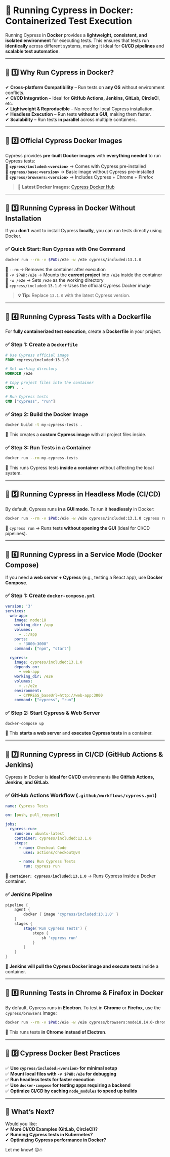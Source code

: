# **🐳 Running Cypress in Docker: Containerized Test Execution**  

Running Cypress in **Docker** provides a **lightweight, consistent, and isolated environment** for executing tests. This ensures that tests run **identically** across different systems, making it ideal for **CI/CD pipelines** and **scalable test automation**.  

---

## **📌 1️⃣ Why Run Cypress in Docker?**  
✔ **Cross-platform Compatibility** – Run tests on **any OS** without environment conflicts.  
✔ **CI/CD Integration** – Ideal for **GitHub Actions, Jenkins, GitLab, CircleCI**, etc.  
✔ **Lightweight & Reproducible** – No need for local Cypress installation.  
✔ **Headless Execution** – Run tests **without a GUI**, making them faster.  
✔ **Scalability** – Run tests **in parallel** across multiple containers.  

---

## **📌 2️⃣ Official Cypress Docker Images**  
Cypress provides **pre-built Docker images** with **everything needed** to run Cypress tests:  
🔹 **`cypress/included:<version>`** → Comes with Cypress pre-installed  
🔹 **`cypress/base:<version>`** → Basic image without Cypress pre-installed  
🔹 **`cypress/browsers:<version>`** → Includes Cypress + Chrome + Firefox  

> 🚀 **Latest Docker Images**: [Cypress Docker Hub](https://hub.docker.com/r/cypress/included)  

---

## **📌 3️⃣ Running Cypress in Docker Without Installation**  
If you **don’t** want to install Cypress **locally**, you can run tests directly using Docker.  

### **✅ Quick Start: Run Cypress with One Command**  
```bash
docker run --rm -v $PWD:/e2e -w /e2e cypress/included:13.1.0
```
🔹 `--rm` → Removes the container after execution  
🔹 `-v $PWD:/e2e` → Mounts the **current project** into `/e2e` inside the container  
🔹 `-w /e2e` → Sets `/e2e` as the working directory  
🔹 `cypress/included:13.1.0` → Uses the official Cypress Docker image  

> **💡 Tip:** Replace `13.1.0` with the latest Cypress version.  

---

## **📌 4️⃣ Running Cypress Tests with a Dockerfile**
For **fully containerized test execution**, create a **Dockerfile** in your project.

### **✅ Step 1: Create a `Dockerfile`**
```dockerfile
# Use Cypress official image
FROM cypress/included:13.1.0

# Set working directory
WORKDIR /e2e

# Copy project files into the container
COPY . .

# Run Cypress tests
CMD ["cypress", "run"]
```

### **✅ Step 2: Build the Docker Image**
```bash
docker build -t my-cypress-tests .
```
🔹 This creates a **custom Cypress image** with all project files inside.  

### **✅ Step 3: Run Tests in a Container**
```bash
docker run --rm my-cypress-tests
```
🔹 This runs Cypress tests **inside a container** without affecting the local system.  

---

## **📌 5️⃣ Running Cypress in Headless Mode (CI/CD)**
By default, Cypress runs **in a GUI mode**. To run it **headlessly** in Docker:
```bash
docker run --rm -v $PWD:/e2e -w /e2e cypress/included:13.1.0 cypress run
```
🔹 `cypress run` → Runs tests **without opening the GUI** (ideal for CI/CD pipelines).  

---

## **📌 6️⃣ Running Cypress in a Service Mode (Docker Compose)**
If you need **a web server + Cypress** (e.g., testing a React app), use **Docker Compose**.

### **✅ Step 1: Create `docker-compose.yml`**
```yaml
version: '3'
services:
  web-app:
    image: node:18
    working_dir: /app
    volumes:
      - .:/app
    ports:
      - "3000:3000"
    command: ["npm", "start"]

  cypress:
    image: cypress/included:13.1.0
    depends_on:
      - web-app
    working_dir: /e2e
    volumes:
      - .:/e2e
    environment:
      - CYPRESS_baseUrl=http://web-app:3000
    command: ["cypress", "run"]
```

### **✅ Step 2: Start Cypress & Web Server**
```bash
docker-compose up
```
🔹 This **starts a web server** and **executes Cypress tests** in a container.  

---

## **📌 7️⃣ Running Cypress in CI/CD (GitHub Actions & Jenkins)**  
Cypress in Docker is **ideal for CI/CD** environments like **GitHub Actions, Jenkins, and GitLab**.

### **✅ GitHub Actions Workflow (`.github/workflows/cypress.yml`)**
```yaml
name: Cypress Tests

on: [push, pull_request]

jobs:
  cypress-run:
    runs-on: ubuntu-latest
    container: cypress/included:13.1.0
    steps:
      - name: Checkout Code
        uses: actions/checkout@v4

      - name: Run Cypress Tests
        run: cypress run
```
🔹 **`container: cypress/included:13.1.0`** → Runs Cypress inside a Docker container.  

### **✅ Jenkins Pipeline**
```groovy
pipeline {
    agent {
        docker { image 'cypress/included:13.1.0' }
    }
    stages {
        stage('Run Cypress Tests') {
            steps {
                sh 'cypress run'
            }
        }
    }
}
```
🔹 **Jenkins will pull the Cypress Docker image and execute tests** inside a container.  

---

## **📌 8️⃣ Running Tests in Chrome & Firefox in Docker**
By default, Cypress runs in **Electron**. To test in **Chrome** or **Firefox**, use the `cypress/browsers` image:

```bash
docker run --rm -v $PWD:/e2e -w /e2e cypress/browsers:node18.14.0-chrome120-ff120 cypress run --browser chrome
```
🔹 This runs tests **in Chrome instead of Electron**.  

---

## **📌 9️⃣ Cypress Docker Best Practices**  
✅ **Use `cypress/included:<version>` for minimal setup**  
✅ **Mount local files with `-v $PWD:/e2e` for debugging**  
✅ **Run headless tests for faster execution**  
✅ **Use `docker-compose` for testing apps requiring a backend**  
✅ **Optimize CI/CD by caching `node_modules` to speed up builds**  

---

## **🚀 What’s Next?**  
Would you like:  
✔ **More CI/CD Examples (GitLab, CircleCI)?**  
✔ **Running Cypress tests in Kubernetes?**  
✔ **Optimizing Cypress performance in Docker?**  

Let me know! 😊🔥